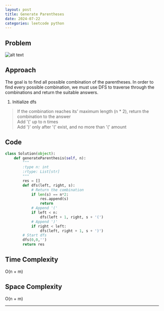 ```yaml
---
layout: post
title: Generate Parentheses
date: 2024-07-22
categories: leetcode python
---
```

## Problem
![alt text](/blog/public/img/GenerateParentheses.png)

## Approach
The goal is to find all possible combination of the parentheses. In order to find every possible combination, we must use DFS to traverse through the combinations and return the suitable answers.

1. Initialize dfs
> If the combination reaches its' maximum length (n * 2), return the combination to the answer  
Add '(' up to n times  
Add ')' only after '(' exist, and no more than '(' amount


## Code
```python
class Solution(object):
    def generateParenthesis(self, n):
        """
        :type n: int
        :rtype: List[str]
        """
        res = []
        def dfs(left, right, s):
            # Return the combination
            if len(s) == n*2:
                res.append(s)
                return
            # Append '('
            if left < n:
                dfs(left + 1, right, s + '(')
            # Append ')'
            if right < left:
                dfs(left, right + 1, s + ')')
        # Start dfs
        dfs(0,0,'')
        return res
```
## Time Complexity
O(n + m)
> 

## Space Complexity
O(n + m)
> 

---